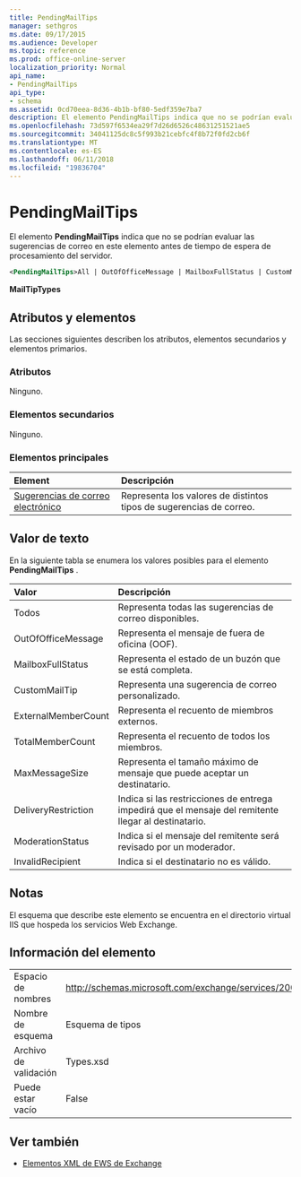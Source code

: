 ```yaml
---
title: PendingMailTips
manager: sethgros
ms.date: 09/17/2015
ms.audience: Developer
ms.topic: reference
ms.prod: office-online-server
localization_priority: Normal
api_name:
- PendingMailTips
api_type:
- schema
ms.assetid: 0cd70eea-8d36-4b1b-bf80-5edf359e7ba7
description: El elemento PendingMailTips indica que no se podrían evaluar las sugerencias de correo en este elemento antes de tiempo de espera de procesamiento del servidor.
ms.openlocfilehash: 73d597f6534ea29f7d26d6526c48631251521ae5
ms.sourcegitcommit: 34041125dc8c5f993b21cebfc4f8b72f0fd2cb6f
ms.translationtype: MT
ms.contentlocale: es-ES
ms.lasthandoff: 06/11/2018
ms.locfileid: "19836704"
---
```

# <a name="pendingmailtips"></a>PendingMailTips

El elemento **PendingMailTips** indica que no se podrían evaluar las sugerencias de correo en este elemento antes de tiempo de espera de procesamiento del servidor. 
  
```XML
<PendingMailTips>All | OutOfOfficeMessage | MailboxFullStatus | CustomMailTip | ExternalMemberCount | TotalMemberCount | MaxMessageSize | DeliveryRestriction | ModerateStatus | InvalidRecipient</PendingMailTips>
```

 **MailTipTypes**
## <a name="attributes-and-elements"></a>Atributos y elementos

Las secciones siguientes describen los atributos, elementos secundarios y elementos primarios.
  
### <a name="attributes"></a>Atributos

Ninguno.
  
### <a name="child-elements"></a>Elementos secundarios

Ninguno.
  
### <a name="parent-elements"></a>Elementos principales

|**Element**|**Descripción**|
|:-----|:-----|
|[Sugerencias de correo electrónico](mailtips.md) <br/> |Representa los valores de distintos tipos de sugerencias de correo.  <br/> |
   
## <a name="text-value"></a>Valor de texto

En la siguiente tabla se enumera los valores posibles para el elemento **PendingMailTips** . 
  
|**Valor**|**Descripción**|
|:-----|:-----|
|Todos  <br/> |Representa todas las sugerencias de correo disponibles.  <br/> |
|OutOfOfficeMessage  <br/> |Representa el mensaje de fuera de oficina (OOF).  <br/> |
|MailboxFullStatus  <br/> |Representa el estado de un buzón que se está completa.  <br/> |
|CustomMailTip  <br/> |Representa una sugerencia de correo personalizado.  <br/> |
|ExternalMemberCount  <br/> |Representa el recuento de miembros externos.  <br/> |
|TotalMemberCount  <br/> |Representa el recuento de todos los miembros.  <br/> |
|MaxMessageSize  <br/> |Representa el tamaño máximo de mensaje que puede aceptar un destinatario.  <br/> |
|DeliveryRestriction  <br/> |Indica si las restricciones de entrega impedirá que el mensaje del remitente llegar al destinatario.  <br/> |
|ModerationStatus  <br/> |Indica si el mensaje del remitente será revisado por un moderador.  <br/> |
|InvalidRecipient  <br/> |Indica si el destinatario no es válido.  <br/> |
   
## <a name="remarks"></a>Notas

El esquema que describe este elemento se encuentra en el directorio virtual IIS que hospeda los servicios Web Exchange.
  
## <a name="element-information"></a>Información del elemento

|||
|:-----|:-----|
|Espacio de nombres  <br/> |http://schemas.microsoft.com/exchange/services/2006/types  <br/> |
|Nombre de esquema  <br/> |Esquema de tipos  <br/> |
|Archivo de validación  <br/> |Types.xsd  <br/> |
|Puede estar vacío  <br/> |False  <br/> |
   
## <a name="see-also"></a>Ver también



- [Elementos XML de EWS de Exchange](ews-xml-elements-in-exchange.md)

